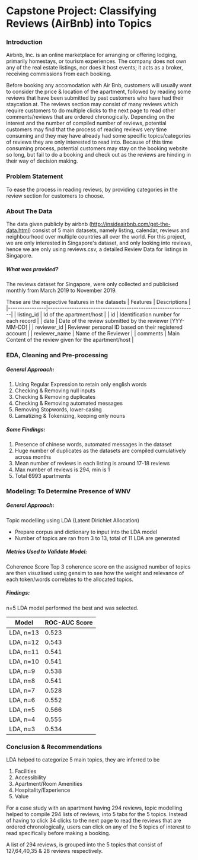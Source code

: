 # Capstone Project: Classifying Reviews (AirBnb) into Topics

### Introduction

Airbnb, Inc. is an online marketplace for arranging or offering lodging, primarily homestays, or tourism experiences. The company does not own any of the real estate listings, nor does it host events; it acts as a broker, receiving commissions from each booking.

Before booking any accomodation with Air Bnb, customers will usually want to consider the price & location of the apartment, followed by reading some reviews that have been submitted by past customers who have had their staycation at. The reviews section may consist of many reviews which require customers to do multiple clicks to the next page to read other comments/reviews that are ordered chronogically. Depending on the interest and the number of compiled number of reviews, potential customers may find that the process of reading reviews very time consuming and they may have already had some specific topics/categories of reviews they are only interested to read into. Because of this time consuming process, potential customers may stay on the booking website so long, but fail to do a booking and check out as the reviews are hinding in their way of decision making. 

### Problem Statement 

To ease the process in reading reviews, by providing categories in the review section for customers to choose.


### About The Data

The data given publicly by airbnb (http://insideairbnb.com/get-the-data.html) consist of 5 main datasets, namely listing, calendar, reviews and neighbourhood over multiple countries all over the world. For this project, we are only interested in Singapore's dataset, and only looking into reviews, hence we are only using reviews.csv, a detailed Review Data for listings in Singapore.

##### What was provided?
The reviews dataset for Singapore, were only collected and publicised monthly from March 2019 to November 2019. 

These are the respective features in the datasets
| Features       | Descriptions                                                 |
|----------------|--------------------------------------------------------------|
| listing\_id    | Id of the apartment/host                                     |
| id             | Identification number for each record                        |
| date           | Date of the review submitted by the reviewer \[YYY\-MM\-DD\] |
| reviewer\_id   | Reviewer personal ID based on their registered account       |
| reviewer\_name | Name of the Reviewer                                         |
| comments       | Main Content of the review given for the apartment/host      |




### EDA, Cleaning and Pre-processing

##### General Approach: 

1) Using Regular Expression to retain only english words
2) Checking & Removing null inputs
3) Checking & Removing duplicates
4) Checking & Removing automated messages
5) Removing Stopwords, lower-casing
6) Lamatizing & Tokenizing, keeping only nouns 

##### Some Findings:
1) Presence of chinese words, automated messages in the dataset
2) Huge number of duplicates as the datasets are compiled cumulatively across months
3) Mean number of reviews in each listing is around 17-18 reviews
4) Max number of reviews is 294, min is 1
5) Total 6993 apartments 


### Modeling: To Determine Presence of WNV

##### General Approach: 

Topic modelling using LDA  (Latent Dirichlet Allocation)
- Prepare corpus and dictionary to input into the LDA model
- Number of topics are ran from 3 to 13, total of 11 LDA are generated 


##### Metrics Used to Validate Model:

Coherence Score
Top 3 coherence score on the assigned number of topics are then visuzlised using gensim to see how the weight and relevance of each token/words correlates to the allocated topics. 

##### Findings:

n=5 LDA model performed the best and was selected. 

| Model                    | ROC\-AUC Score |
| ------------------------ | -------------- |
| LDA, n=13                | 0\.523         |
| LDA, n=12                | 0\.543         |
| LDA, n=11                | 0\.541         |
| LDA, n=10                | 0\.541         |
| LDA, n=9                 | 0\.538         |
| LDA, n=8                 | 0\.541         |
| LDA, n=7                 | 0\.528         |
| LDA, n=6                 | 0\.552         |
| LDA, n=5                 | 0\.566         |
| LDA, n=4                 | 0\.555         |
| LDA, n=3                 | 0\.534         |


### Conclusion & Recommendations 

LDA helped to categorize 5 main topics, they are inferred to be 
1) Facilities
2) Accessibility
3) Apartment/Room Amenities
4) Hospitality/Experience
5) Value

For a case study with an apartment having 294 reviews, topic modelling helped to compile 294 lists of reviews, into 5 tabs for the 5 topics. Instead of having to click 34 clicks to the next page to read the reviews that are ordered chronologically, users can click on any of the 5 topics of interest to read specifically before making a booking. 

A list of 294 reviews, is grouped into the 5 topics that consist of 127,64,40,35 & 28 reviews respectively.  


   
